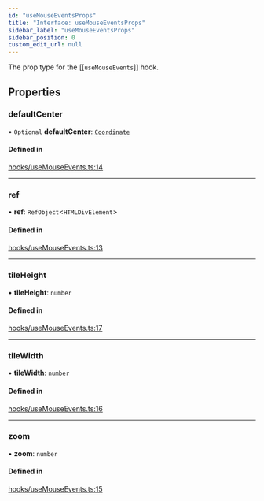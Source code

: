 ```yaml
---
id: "useMouseEventsProps"
title: "Interface: useMouseEventsProps"
sidebar_label: "useMouseEventsProps"
sidebar_position: 0
custom_edit_url: null
---
```


The prop type for the [[`useMouseEvents`]] hook.

## Properties

### defaultCenter

• `Optional` **defaultCenter**: [`Coordinate`](Coordinate.md)

#### Defined in

[hooks/useMouseEvents.ts:14](https://github.com/rob-blackbourn/jetblack-map/blob/d109576/src/hooks/useMouseEvents.ts#L14)

___

### ref

• **ref**: `RefObject`<`HTMLDivElement`\>

#### Defined in

[hooks/useMouseEvents.ts:13](https://github.com/rob-blackbourn/jetblack-map/blob/d109576/src/hooks/useMouseEvents.ts#L13)

___

### tileHeight

• **tileHeight**: `number`

#### Defined in

[hooks/useMouseEvents.ts:17](https://github.com/rob-blackbourn/jetblack-map/blob/d109576/src/hooks/useMouseEvents.ts#L17)

___

### tileWidth

• **tileWidth**: `number`

#### Defined in

[hooks/useMouseEvents.ts:16](https://github.com/rob-blackbourn/jetblack-map/blob/d109576/src/hooks/useMouseEvents.ts#L16)

___

### zoom

• **zoom**: `number`

#### Defined in

[hooks/useMouseEvents.ts:15](https://github.com/rob-blackbourn/jetblack-map/blob/d109576/src/hooks/useMouseEvents.ts#L15)

